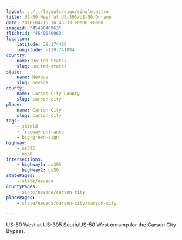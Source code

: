 ```yaml
---
layout: ../../layouts/sign/single.astro
title: US-50 West at US-395/US-50 Onramp
date: 2010-04-15 16:43:33 +0000 +0000
imageid: "4540040963"
flickrid: "4540040963"
location:
    latitude: 39.174428
    longitude: -119.741084
country:
    name: United States
    slug: united-states
state:
    name: Nevada
    slug: nevada
county:
    name: Carson City County
    slug: carson-city
place:
    name: Carson City
    slug: carson-city
tags:
    - shield
    - freeway-entrance
    - big-green-sign
highway:
    - us395
    - us50
intersections:
    - highway1: us395
      highway2: us50
statePages:
    - state/nevada
countyPages:
    - state/nevada/carson-city
placePages:
    - state/nevada/carson-city/carson-city

---
```

US-50 West at US-395 South/US-50 West onramp for the Carson City Bypass.